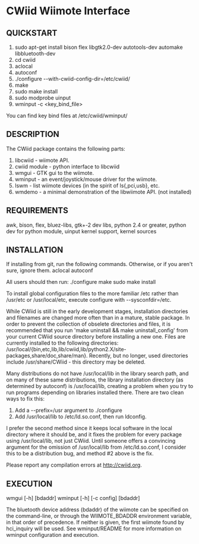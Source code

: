 CWiid Wiimote Interface
=======================

QUICKSTART
----------
1. sudo apt-get install bison flex libgtk2.0-dev autotools-dev automake libbluetooth-dev
2. cd cwiid
3. aclocal
4. autoconf
5. ./configure --with-cwiid-config-dir=/etc/cwiid/
6. make
7. sudo make install
8. sudo modprobe uinput
9. wminput -c <key_bind_file>

You can find key bind files at /etc/cwiid/wminput/

DESCRIPTION
-----------
The CWiid package contains the following parts:

1. libcwiid - wiimote API.
2. cwiid module - python interface to libcwiid
3. wmgui - GTK gui to the wiimote.
4. wminput - an event/joystick/mouse driver for the wiimote.
5. lswm - list wiimote devices (in the spirit of ls{,pci,usb}, etc.
6. wmdemo - a minimal demonstration of the libwiimote API. (not installed)

REQUIREMENTS
------------
awk, bison, flex, bluez-libs, gtk+-2 dev libs, python 2.4 or greater, python dev for python module, uinput kernel support, kernel sources

INSTALLATION
------------
If installing from git, run the following commands.  Otherwise, or if you aren't sure, ignore them.
aclocal
autoconf

All users should then run:
./configure
make
sudo make install

To install global configuration files to the more familiar /etc rather than /usr/etc or /usr/local/etc, execute configure with --sysconfdir=/etc.

While CWiid is still in the early development stages, installation directories and filenames are changed more often than in a mature, stable package.  In order to prevent the collection of obselete directories and files, it is recommended that you run 'make uninstall && make uninstall_config' from your current CWiid source directory before installing a new one.  Files are currently installed to the following directories: /usr/local/{bin,etc,lib,lib/cwiid,lib/python2.X/site-packages,share/doc,share/man}.  Recently, but no longer, used directories include /usr/share/CWiid - this directory may be deleted.

Many distributions do not have /usr/local/lib in the library search path, and on many of these same distributions, the library installation directory (as determined by autoconf) is /usr/local/lib, creating a problem when you try to run programs depending on libraries installed there. There are two clean ways to fix this:
1. Add a --prefix=/usr argument to ./configure
2. Add /usr/local/lib to /etc/ld.so.conf, then run ldconfig.

I prefer the second method since it keeps local software in the local directory where it should be, and it fixes the problem for every package using /usr/local/lib, not just CWiid.  Until someone offers a convincing argument for the omission of /usr/local/lib from /etc/ld.so.conf, I consider this to be a distribution bug, and method #2 above is the fix.

Please report any compilation errors at http://cwiid.org.

EXECUTION
---------
wmgui [-h] [bdaddr]
wminput [-h] [-c config] [bdaddr]

The bluetooth device address (bdaddr) of the wiimote can be specified on the command-line, or through the WIIMOTE_BDADDR environment variable, in that order of precedence.  If neither is given, the first wiimote found by hci_inquiry will be used.
See wminput/README for more information on wminput configuration and execution.
